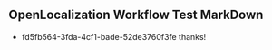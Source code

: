 ## OpenLocalization Workflow Test MarkDown
* fd5fb564-3fda-4cf1-bade-52de3760f3fe thanks!

<!--HONumber=Aug16_HO4-->


